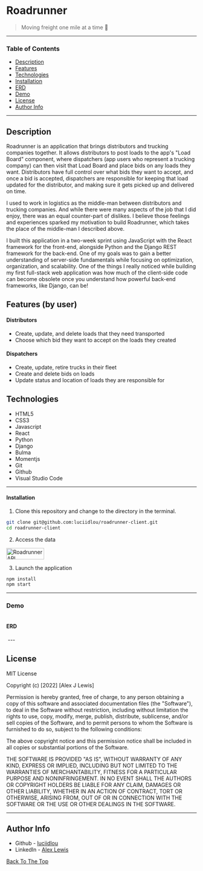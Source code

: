 # Roadrunner

> Moving freight one mile at a time 🚚

---

### Table of Contents

- [Description](#description)
- [Features](#features)
- [Technologies](#technologies)
- [Installation](#installation)
- [ERD](#erd)
- [Demo](#demo)
- [License](#license)
- [Author Info](#author-info)

---

## Description

Roadrunner is an application that brings distributors and trucking companies together. It allows distributors to post loads to the app's "Load Board" component, where dispatchers (app users who represent a trucking company) can then visit that Load Board and place bids on any loads they want. Distributors have full control over what bids they want to accept, and once a bid is accepted, dispatchers are responsible for keeping that load updated for the distributor, and making sure it gets picked up and delivered on time.

I used to work in logistics as the middle-man between distributors and trucking companies. And while there were many aspects of the job that I did enjoy, there was an equal counter-part of dislikes. I believe those feelings and experiences sparked my motivation to build Roadrunner, which takes the place of the middle-man I described above.

I built this application in a two-week sprint using JavaScript with the React framework for the front-end, alongside Python and the Django REST framework for the back-end. One of my goals was to gain a better understanding of server-side fundamentals while focusing on optimization, organization, and scalability. One of the things I really noticed while building my first full-stack web application was how much of the client-side code can become obsolete once you understand how powerful back-end frameworks, like Django, can be! 
 
## Features (by user)
#### Distributors
- Create, update, and delete loads that they need transported
- Choose which bid they want to accept on the loads they created
#### Dispatchers
- Create, update, retire trucks in their fleet
- Create and delete bids on loads
- Update status and location of loads they are responsible for
## Technologies
- HTML5
- CSS3
- Javascript
- React
- Python
- Django
- Bulma
- Momentjs
- Git
- Github
- Visual Studio Code

---


#### Installation
1. Clone this repository and change to the directory in the terminal.

```sh
git clone git@github.com:luciidlou/roadrunner-client.git
cd roadrunner-client
```
2. Access the data

<a href="https://github.com/luciidlou/roadrunner-api" target="_blank" rel="noreferrer"><img src="https://img.shields.io/badge/-Click%20Here-blue" alt="Roadrunner API Repository" style="height: 30px !important; width: 100px !important;" /></a>

3. Launch the application

```sh
npm install
npm start
```

---
### Demo
<img src=# alt="">


#### ERD
<img src=# alt="">
---

## License

MIT License

Copyright (c) [2022] [Alex J Lewis]

Permission is hereby granted, free of charge, to any person obtaining a copy
of this software and associated documentation files (the "Software"), to deal
in the Software without restriction, including without limitation the rights
to use, copy, modify, merge, publish, distribute, sublicense, and/or sell
copies of the Software, and to permit persons to whom the Software is
furnished to do so, subject to the following conditions:

The above copyright notice and this permission notice shall be included in all
copies or substantial portions of the Software.

THE SOFTWARE IS PROVIDED "AS IS", WITHOUT WARRANTY OF ANY KIND, EXPRESS OR
IMPLIED, INCLUDING BUT NOT LIMITED TO THE WARRANTIES OF MERCHANTABILITY,
FITNESS FOR A PARTICULAR PURPOSE AND NONINFRINGEMENT. IN NO EVENT SHALL THE
AUTHORS OR COPYRIGHT HOLDERS BE LIABLE FOR ANY CLAIM, DAMAGES OR OTHER
LIABILITY, WHETHER IN AN ACTION OF CONTRACT, TORT OR OTHERWISE, ARISING FROM,
OUT OF OR IN CONNECTION WITH THE SOFTWARE OR THE USE OR OTHER DEALINGS IN THE
SOFTWARE.

---

## Author Info

- Github - [luciidlou](https://github.com/luciidlou)
- LinkedIn - [Alex Lewis](https://www.linkedin.com/in/alex-lewis22/)

[Back To The Top](#roadrunner)